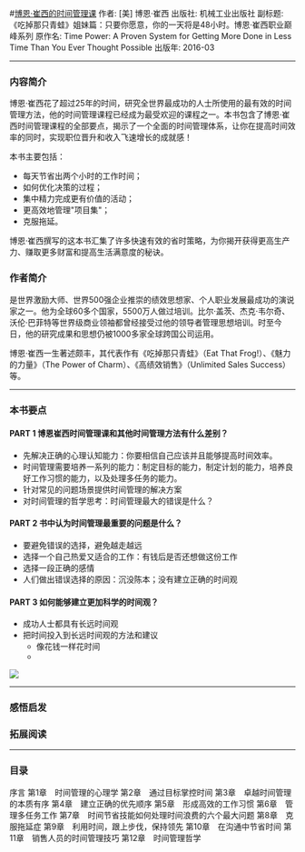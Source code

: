 #[博恩·崔西的时间管理课](https://book.douban.com/subject/26747778/)
作者:  [美] 博恩·崔西
出版社: 机械工业出版社
副标题: 《吃掉那只青蛙》姐妹篇：只要你愿意，你的一天将是48小时。博恩·崔西职业巅峰系列
原作名: Time Power: A Proven System for Getting More Done in Less Time Than You Ever Thought Possible
出版年: 2016-03
***
### 内容简介 
博恩·崔西花了超过25年的时间，研究全世界最成功的人士所使用的最有效的时间管理方法，他的时间管理课程已经成为最受欢迎的课程之一。本书包含了博恩·崔西时间管理课程的全部要点，揭示了一个全面的时间管理体系，让你在提高时间效率的同时，实现职位晋升和收入飞速增长的成就感！

本书主要包括：
- 每天节省出两个小时的工作时间；
- 如何优化决策的过程；
- 集中精力完成更有价值的活动；
- 更高效地管理"项目集"；
- 克服拖延。

博恩·崔西撰写的这本书汇集了许多快速有效的省时策略，为你揭开获得更高生产力、赚取更多财富和提高生活满意度的秘诀。

### 作者简介 
是世界激励大师、世界500强企业推崇的绩效思想家、个人职业发展最成功的演说家之一。他为全球60多个国家，5500万人做过培训。比尔·盖茨、杰克·韦尔奇、沃伦·巴菲特等世界级商业领袖都曾经接受过他的领导者管理思想培训。时至今日，他的研究成果和思想仍被1000多家全球跨国公司运用。

博恩·崔西一生著述颇丰，其代表作有《吃掉那只青蛙》（Eat That Frog!）、《魅力的力量》（The Power of Charm）、《高绩效销售》（Unlimited Sales Success）等。

***
### 本书要点
#### PART 1 博恩崔西时间管理课和其他时间管理方法有什么差别？
- 先解决正确的心理认知能力：你要相信自己应该并且能够提高时间效率。
- 时间管理需要培养一系列的能力：制定目标的能力，制定计划的能力，培养良好工作习惯的能力，以及处理多任务的能力。
- 针对常见的问题场景提供时间管理的解决方案
- 对时间管理的哲学思考：时间管理最大的错误是什么？

#### PART 2 书中认为时间管理最重要的问题是什么？
- 要避免错误的选择，避免越走越远
- 选择一个自己热爱又适合的工作：有钱后是否还想做这份工作
- 选择一段正确的感情
- 人们做出错误选择的原因：沉没陈本；没有建立正确的时间观

#### PART 3 如何能够建立更加科学的时间观？
- 成功人士都具有长远时间观
- 把时间投入到长远时间观的方法和建议 
    - 像花钱一样花时间
    -   

![](./_image/2017-05-17-20-47-48.jpg)

***
### 感悟启发
### 拓展阅读
***
### 目录
序言
第1章　时间管理的心理学
第2章　通过目标掌控时间
第3章　卓越时间管理的本质有序
第4章　建立正确的优先顺序
第5章　形成高效的工作习惯
第6章　管理多任务工作
第7章　时间节省技能如何处理时间浪费的六个最大问题
第8章　克服拖延症
第9章　利用时间，跟上步伐，保持领先
第10章　在沟通中节省时间
第11章　销售人员的时间管理技巧
第12章　时间管理哲学